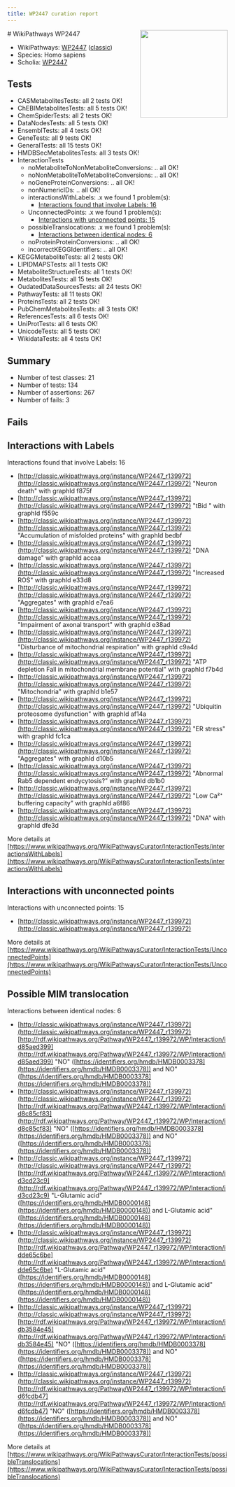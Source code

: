```yaml
---
title: WP2447 curation report
---
```


<img style="float: right; width: 200px" src="https://upload.wikimedia.org/wikipedia/commons/thumb/8/83/Wplogo_with_text_500.png/640px-Wplogo_with_text_500.png" />
# WikiPathways WP2447

* WikiPathways: [WP2447](https://wikipathways.org/pathways/WP2447) ([classic](https://classic.wikipathways.org/instance/WP2447))
* Species: Homo sapiens
* Scholia: [WP2447](https://scholia.toolforge.org/wikipathways/WP2447)
## Tests
* CASMetabolitesTests: all 2 tests OK!
* ChEBIMetabolitesTests: all 5 tests OK!
* ChemSpiderTests: all 2 tests OK!
* DataNodesTests: all 5 tests OK!
* EnsemblTests: all 4 tests OK!
* GeneTests: all 9 tests OK!
* GeneralTests: all 15 tests OK!
* HMDBSecMetabolitesTests: all 3 tests OK!
* InteractionTests
    * noMetaboliteToNonMetaboliteConversions: .. all OK!
    * noNonMetaboliteToMetaboliteConversions: .. all OK!
    * noGeneProteinConversions: .. all OK!
    * nonNumericIDs: .. all OK!
    * interactionsWithLabels: .x we found 1 problem(s):
        * [Interactions found that involve Labels: 16](#fe97a8be)
    * UnconnectedPoints: .x we found 1 problem(s):
        * [Interactions with unconnected points: 15](#7f1d407c)
    * possibleTranslocations: .x we found 1 problem(s):
        * [Interactions between identical nodes: 6](#1c11820b)
    * noProteinProteinConversions: .. all OK!
    * incorrectKEGGIdentifiers: .. all OK!
* KEGGMetaboliteTests: all 2 tests OK!
* LIPIDMAPSTests: all 1 tests OK!
* MetaboliteStructureTests: all 1 tests OK!
* MetabolitesTests: all 15 tests OK!
* OudatedDataSourcesTests: all 24 tests OK!
* PathwayTests: all 11 tests OK!
* ProteinsTests: all 2 tests OK!
* PubChemMetabolitesTests: all 3 tests OK!
* ReferencesTests: all 6 tests OK!
* UniProtTests: all 6 tests OK!
* UnicodeTests: all 5 tests OK!
* WikidataTests: all 4 tests OK!


## Summary

* Number of test classes: 21
* Number of tests: 134
* Number of assertions: 267
* Number of fails: 3

## Fails

<a name="fe97a8be" />

## Interactions with Labels

Interactions found that involve Labels: 16

* [http://classic.wikipathways.org/instance/WP2447_r139972](http://classic.wikipathways.org/instance/WP2447_r139972) "Neuron death" with graphId f875f
* [http://classic.wikipathways.org/instance/WP2447_r139972](http://classic.wikipathways.org/instance/WP2447_r139972) "tBid " with graphId f559c
* [http://classic.wikipathways.org/instance/WP2447_r139972](http://classic.wikipathways.org/instance/WP2447_r139972) "Accumulation of
misfolded proteins" with graphId bedbf
* [http://classic.wikipathways.org/instance/WP2447_r139972](http://classic.wikipathways.org/instance/WP2447_r139972) "DNA damage" with graphId accaa
* [http://classic.wikipathways.org/instance/WP2447_r139972](http://classic.wikipathways.org/instance/WP2447_r139972) "Increased ROS" with graphId e33d8
* [http://classic.wikipathways.org/instance/WP2447_r139972](http://classic.wikipathways.org/instance/WP2447_r139972) "Aggregates" with graphId e7ea6
* [http://classic.wikipathways.org/instance/WP2447_r139972](http://classic.wikipathways.org/instance/WP2447_r139972) "Impairment of
axonal transport" with graphId e38ad
* [http://classic.wikipathways.org/instance/WP2447_r139972](http://classic.wikipathways.org/instance/WP2447_r139972) "Disturbance of
mitochondrial respiration" with graphId c9a4d
* [http://classic.wikipathways.org/instance/WP2447_r139972](http://classic.wikipathways.org/instance/WP2447_r139972) "ATP depletion Fall in
mitochondrial
membrane potential" with graphId f7b4d
* [http://classic.wikipathways.org/instance/WP2447_r139972](http://classic.wikipathways.org/instance/WP2447_r139972) "Mitochondria" with graphId b1e57
* [http://classic.wikipathways.org/instance/WP2447_r139972](http://classic.wikipathways.org/instance/WP2447_r139972) "Ubiquitin proteosome
dysfunction" with graphId af14a
* [http://classic.wikipathways.org/instance/WP2447_r139972](http://classic.wikipathways.org/instance/WP2447_r139972) "ER stress" with graphId fc1ca
* [http://classic.wikipathways.org/instance/WP2447_r139972](http://classic.wikipathways.org/instance/WP2447_r139972) "Aggregates" with graphId d10b5
* [http://classic.wikipathways.org/instance/WP2447_r139972](http://classic.wikipathways.org/instance/WP2447_r139972) "Abnormal Rab5
dependent endycytosis?" with graphId db1b0
* [http://classic.wikipathways.org/instance/WP2447_r139972](http://classic.wikipathways.org/instance/WP2447_r139972) "Low Ca²⁺ buffering capacity" with graphId a6f86
* [http://classic.wikipathways.org/instance/WP2447_r139972](http://classic.wikipathways.org/instance/WP2447_r139972) "DNA" with graphId dfe3d


More details at [https://www.wikipathways.org/WikiPathwaysCurator/InteractionTests/interactionsWithLabels](https://www.wikipathways.org/WikiPathwaysCurator/InteractionTests/interactionsWithLabels)

<a name="7f1d407c" />

## Interactions with unconnected points

Interactions with unconnected points: 15

* [http://classic.wikipathways.org/instance/WP2447_r139972](http://classic.wikipathways.org/instance/WP2447_r139972)


More details at [https://www.wikipathways.org/WikiPathwaysCurator/InteractionTests/UnconnectedPoints](https://www.wikipathways.org/WikiPathwaysCurator/InteractionTests/UnconnectedPoints)

<a name="1c11820b" />

## Possible MIM translocation

Interactions between identical nodes: 6

* [http://classic.wikipathways.org/instance/WP2447_r139972](http://classic.wikipathways.org/instance/WP2447_r139972) [http://rdf.wikipathways.org/Pathway/WP2447_r139972/WP/Interaction/id85aed399](http://rdf.wikipathways.org/Pathway/WP2447_r139972/WP/Interaction/id85aed399) "NO" ([https://identifiers.org/hmdb/HMDB0003378](https://identifiers.org/hmdb/HMDB0003378)) and 
NO" ([https://identifiers.org/hmdb/HMDB0003378](https://identifiers.org/hmdb/HMDB0003378))
* [http://classic.wikipathways.org/instance/WP2447_r139972](http://classic.wikipathways.org/instance/WP2447_r139972) [http://rdf.wikipathways.org/Pathway/WP2447_r139972/WP/Interaction/id8c85cf83](http://rdf.wikipathways.org/Pathway/WP2447_r139972/WP/Interaction/id8c85cf83) "NO" ([https://identifiers.org/hmdb/HMDB0003378](https://identifiers.org/hmdb/HMDB0003378)) and 
NO" ([https://identifiers.org/hmdb/HMDB0003378](https://identifiers.org/hmdb/HMDB0003378))
* [http://classic.wikipathways.org/instance/WP2447_r139972](http://classic.wikipathways.org/instance/WP2447_r139972) [http://rdf.wikipathways.org/Pathway/WP2447_r139972/WP/Interaction/id3cd23c9](http://rdf.wikipathways.org/Pathway/WP2447_r139972/WP/Interaction/id3cd23c9) "L-Glutamic acid" ([https://identifiers.org/hmdb/HMDB0000148](https://identifiers.org/hmdb/HMDB0000148)) and 
L-Glutamic acid" ([https://identifiers.org/hmdb/HMDB0000148](https://identifiers.org/hmdb/HMDB0000148))
* [http://classic.wikipathways.org/instance/WP2447_r139972](http://classic.wikipathways.org/instance/WP2447_r139972) [http://rdf.wikipathways.org/Pathway/WP2447_r139972/WP/Interaction/idde65c6be](http://rdf.wikipathways.org/Pathway/WP2447_r139972/WP/Interaction/idde65c6be) "L-Glutamic acid" ([https://identifiers.org/hmdb/HMDB0000148](https://identifiers.org/hmdb/HMDB0000148)) and 
L-Glutamic acid" ([https://identifiers.org/hmdb/HMDB0000148](https://identifiers.org/hmdb/HMDB0000148))
* [http://classic.wikipathways.org/instance/WP2447_r139972](http://classic.wikipathways.org/instance/WP2447_r139972) [http://rdf.wikipathways.org/Pathway/WP2447_r139972/WP/Interaction/idb3584e45](http://rdf.wikipathways.org/Pathway/WP2447_r139972/WP/Interaction/idb3584e45) "NO" ([https://identifiers.org/hmdb/HMDB0003378](https://identifiers.org/hmdb/HMDB0003378)) and 
NO" ([https://identifiers.org/hmdb/HMDB0003378](https://identifiers.org/hmdb/HMDB0003378))
* [http://classic.wikipathways.org/instance/WP2447_r139972](http://classic.wikipathways.org/instance/WP2447_r139972) [http://rdf.wikipathways.org/Pathway/WP2447_r139972/WP/Interaction/id6fcdb47](http://rdf.wikipathways.org/Pathway/WP2447_r139972/WP/Interaction/id6fcdb47) "NO" ([https://identifiers.org/hmdb/HMDB0003378](https://identifiers.org/hmdb/HMDB0003378)) and 
NO" ([https://identifiers.org/hmdb/HMDB0003378](https://identifiers.org/hmdb/HMDB0003378))


More details at [https://www.wikipathways.org/WikiPathwaysCurator/InteractionTests/possibleTranslocations](https://www.wikipathways.org/WikiPathwaysCurator/InteractionTests/possibleTranslocations)

